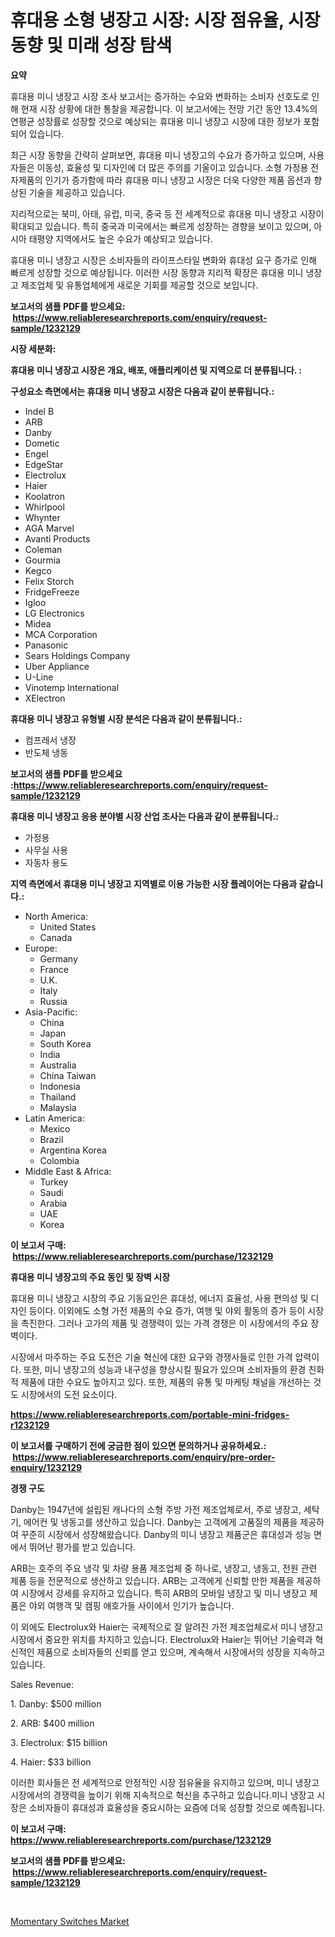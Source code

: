<p><h1>휴대용 소형 냉장고 시장: 시장 점유율, 시장 동향 및 미래 성장 탐색</h1></p><p><strong>요약</strong></p>
<p><p>휴대용 미니 냉장고 시장 조사 보고서는 증가하는 수요와 변화하는 소비자 선호도로 인해 현재 시장 상황에 대한 통찰을 제공합니다. 이 보고서에는 전망 기간 동안 13.4%의 연평균 성장률로 성장할 것으로 예상되는 휴대용 미니 냉장고 시장에 대한 정보가 포함되어 있습니다.</p><p>최근 시장 동향을 간략히 살펴보면, 휴대용 미니 냉장고의 수요가 증가하고 있으며, 사용자들은 이동성, 효율성 및 디자인에 더 많은 주의를 기울이고 있습니다. 소형 가정용 전자제품의 인기가 증가함에 따라 휴대용 미니 냉장고 시장은 더욱 다양한 제품 옵션과 향상된 기술을 제공하고 있습니다.</p><p>지리적으로는 북미, 아태, 유럽, 미국, 중국 등 전 세계적으로 휴대용 미니 냉장고 시장이 확대되고 있습니다. 특히 중국과 미국에서는 빠르게 성장하는 경향을 보이고 있으며, 아시아 태평양 지역에서도 높은 수요가 예상되고 있습니다.</p><p>휴대용 미니 냉장고 시장은 소비자들의 라이프스타일 변화와 휴대성 요구 증가로 인해 빠르게 성장할 것으로 예상됩니다. 이러한 시장 동향과 지리적 확장은 휴대용 미니 냉장고 제조업체 및 유통업체에게 새로운 기회를 제공할 것으로 보입니다.</p></p>
<p><strong>보고서의 샘플 PDF를 받으세요: &nbsp;<a href="https://www.reliableresearchreports.com/enquiry/request-sample/1232129">https://www.reliableresearchreports.com/enquiry/request-sample/1232129</a></strong></p>
<p><strong>시장 세분화:</strong></p>
<p><strong> 휴대용 미니 냉장고 시장은 개요, 배포, 애플리케이션 및 지역으로 더 분류됩니다. :</strong></p>
<p><strong>구성요소 측면에서는 휴대용 미니 냉장고 시장은 다음과 같이 분류됩니다.:</strong></p>
<p><ul><li>Indel B</li><li>ARB</li><li>Danby</li><li>Dometic</li><li>Engel</li><li>EdgeStar</li><li>Electrolux</li><li>Haier</li><li>Koolatron</li><li>Whirlpool</li><li>Whynter</li><li>AGA Marvel</li><li>Avanti Products</li><li>Coleman</li><li>Gourmia</li><li>Kegco</li><li>Felix Storch</li><li>FridgeFreeze</li><li>Igloo</li><li>LG Electronics</li><li>Midea</li><li>MCA Corporation</li><li>Panasonic</li><li>Sears Holdings Company</li><li>Uber Appliance</li><li>U-Line</li><li>Vinotemp International</li><li>XElectron</li></ul></p>
<p><strong> 휴대용 미니 냉장고 유형별 시장 분석은 다음과 같이 분류됩니다.:</strong></p>
<p><ul><li>컴프레서 냉장</li><li>반도체 냉동</li></ul></p>
<p><strong>보고서의 샘플 PDF를 받으세요 :<a href="https://www.reliableresearchreports.com/enquiry/request-sample/1232129">https://www.reliableresearchreports.com/enquiry/request-sample/1232129</a></strong></p>
<p><strong> 휴대용 미니 냉장고 응용 분야별 시장 산업 조사는 다음과 같이 분류됩니다.:</strong></p>
<p><ul><li>가정용</li><li>사무실 사용</li><li>자동차 용도</li></ul></p>
<p><strong>지역 측면에서 휴대용 미니 냉장고 지역별로 이용 가능한 시장 플레이어는 다음과 같습니다.:</strong></p>
<p><ul>
    <li>
        North America:
        <ul>
            <li>United States</li>
            <li>Canada</li>
        </ul>
    </li>
    <li>
        Europe:
        <ul>
            <li>Germany</li>
            <li>France</li>
            <li>U.K.</li>
            <li>Italy</li>
            <li>Russia</li>
        </ul>
    </li>
    <li>
        Asia-Pacific:
        <ul>
            <li>China</li>
            <li>Japan</li>
            <li>South Korea</li>
            <li>India</li>
            <li>Australia</li>
            <li>China Taiwan</li>
            <li>Indonesia</li>
            <li>Thailand</li>
            <li>Malaysia</li>
        </ul>
    </li>
    <li>
        Latin America:
        <ul>
            <li>Mexico</li>
            <li>Brazil</li>
            <li>Argentina Korea</li>
            <li>Colombia</li>
        </ul>
    </li>
    <li>
        Middle East & Africa:
        <ul>
            <li>Turkey</li>
            <li>Saudi</li>
            <li>Arabia</li>
            <li>UAE</li>
            <li>Korea</li>
        </ul>
    </li>
    </ul></p>
<p><strong>이 보고서 구매: &nbsp;<a href="https://www.reliableresearchreports.com/purchase/1232129">https://www.reliableresearchreports.com/purchase/1232129</a></strong></p>
<p><strong>휴대용 미니 냉장고의 주요 동인 및 장벽 시장</strong></p>
<p><p>휴대용 미니 냉장고 시장의 주요 기동요인은 휴대성, 에너지 효율성, 사용 편의성 및 디자인 등이다. 이외에도 소형 가전 제품의 수요 증가, 여행 및 야외 활동의 증가 등이 시장을 촉진한다. 그러나 고가의 제품 및 경쟁력이 있는 가격 경쟁은 이 시장에서의 주요 장벽이다.</p><p>시장에서 마주하는 주요 도전은 기술 혁신에 대한 요구와 경쟁사들로 인한 가격 압력이다. 또한, 미니 냉장고의 성능과 내구성을 향상시킬 필요가 있으며 소비자들의 환경 친화적 제품에 대한 수요도 높아지고 있다. 또한, 제품의 유통 및 마케팅 채널을 개선하는 것도 시장에서의 도전 요소이다.</p></p>
<p><strong><a href="https://www.reliableresearchreports.com/portable-mini-fridges-r1232129">https://www.reliableresearchreports.com/portable-mini-fridges-r1232129</a></strong></p>
<p><strong>이 보고서를 구매하기 전에 궁금한 점이 있으면 문의하거나 공유하세요.: &nbsp;<a href="https://www.reliableresearchreports.com/enquiry/pre-order-enquiry/1232129">https://www.reliableresearchreports.com/enquiry/pre-order-enquiry/1232129</a></strong></p>
<p><strong>경쟁 구도</strong></p>
<p><p>Danby는 1947년에 설립된 캐나다의 소형 주방 가전 제조업체로서, 주로 냉장고, 세탁기, 에어컨 및 냉동고를 생산하고 있습니다. Danby는 고객에게 고품질의 제품을 제공하여 꾸준히 시장에서 성장해왔습니다. Danby의 미니 냉장고 제품군은 휴대성과 성능 면에서 뛰어난 평가를 받고 있습니다.</p><p>ARB는 호주의 주요 냉각 및 차량 용품 제조업체 중 하나로, 냉장고, 냉동고, 전원 관련 제품 등을 전문적으로 생산하고 있습니다. ARB는 고객에게 신뢰할 만한 제품을 제공하여 시장에서 강세를 유지하고 있습니다. 특히 ARB의 모바일 냉장고 및 미니 냉장고 제품은 야외 여행객 및 캠핑 애호가들 사이에서 인기가 높습니다.</p><p>이 외에도 Electrolux와 Haier는 국제적으로 잘 알려진 가전 제조업체로서 미니 냉장고 시장에서 중요한 위치를 차지하고 있습니다. Electrolux와 Haier는 뛰어난 기술력과 혁신적인 제품으로 소비자들의 신뢰를 얻고 있으며, 계속해서 시장에서의 성장을 지속하고 있습니다.</p><p>Sales Revenue:</p><p>1. Danby: $500 million</p><p>2. ARB: $400 million</p><p>3. Electrolux: $15 billion</p><p>4. Haier: $33 billion</p><p>이러한 회사들은 전 세계적으로 안정적인 시장 점유율을 유지하고 있으며, 미니 냉장고 시장에서의 경쟁력을 높이기 위해 지속적으로 혁신을 추구하고 있습니다.미니 냉장고 시장은 소비자들이 휴대성과 효율성을 중요시하는 요즘에 더욱 성장할 것으로 예측됩니다.</p></p>
<p><strong>이 보고서 구매: &nbsp; <a href="https://www.reliableresearchreports.com/purchase/1232129">https://www.reliableresearchreports.com/purchase/1232129</a></strong></p>
<p><strong>보고서의 샘플 PDF를 받으세요: &nbsp;<a href="https://www.reliableresearchreports.com/enquiry/request-sample/1232129">https://www.reliableresearchreports.com/enquiry/request-sample/1232129</a></strong><strong></strong></p>
<p>&nbsp;</p>
<p><p><a href="https://changeable-paste-463.notion.site/Decoding-Momentary-Switches-Market-Metrics-Market-Share-Trends-and-Growth-Patterns-82715ed03d914db99cfaa69285c26a53">Momentary Switches Market</a></p></p>